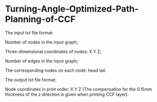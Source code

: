# Turning-Angle-Optimized-Path-Planning-of-CCF

The input txt file format:

Number of nodes in the input graph;

Three-dimensional coordinates of nodes: X Y Z;

Number of edges in the input graph;

The corresponding nodes on each node: head tail.





The output txt file format:

Node coordinates in print order: X Y Z (The compensation for the 0.15mm thickness of the z direction is given when printing CCF layer).
